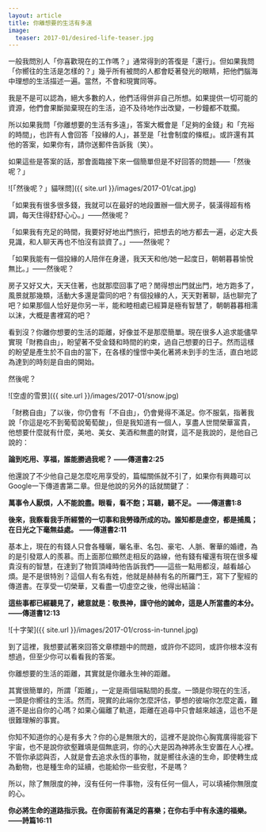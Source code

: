 ```yaml
---
layout: article
title: 你離想要的生活有多遠
image:
  teaser: 2017-01/desired-life-teaser.jpg
---
```

一般我問別人「你喜歡現在的工作嗎？」通常得到的答復是「還行」。但如果我問「你嚮往的生活是怎樣的？」幾乎所有被問的人都會眨著發光的眼睛，把他們腦海中理想的生活描述一遍。當然，不會和現實同等。

我是不是可以認為，絕大多數的人，他們活得併非自己所想。如果提供一切可能的資源，他們會果斷拋棄現在的生活，迫不及待地作出改變，一秒鐘都不耽擱。

所以如果我問「你離想要的生活有多遠」，答案大概會是「足夠的金錢」和「充裕的時間」，也許有人會回答「投緣的人」，甚至是「社會制度的條框」。或許還有其他的答案，如果你有，請你送郵件告訴我（笑）。

如果這些是答案的話，那會面臨接下來一個簡單但是不好回答的問題——「然後呢？」

![「然後呢？」貓咪問]({{ site.url }}/images/2017-01/cat.jpg)

「如果我有很多很多錢，我就可以在最好的地段置辦一個大房子，裝潢得超有格調，每天住得舒舒心心。」——然後呢？

「如果我有充足的時間，我要好好地出門旅行，把想去的地方都去一遍，必定大長見識，和人聊天再也不怕沒有談資了。」——然後呢？

「如果我能有一個投緣的人陪伴在身邊，我天天和他/她一起度日，朝朝暮暮愉悅無比。」——然後呢？

房子又好又大，天天住著，也就那麼回事了吧？閒得想出門就出門，地方跑多了，風景就那幾類，活動大多還是雷同的吧？有個投緣的人，天天對著聊，話也聊完了吧？如果那個人恰好是你另一半，能和睦相處已經算是極有智慧了，朝朝暮暮相濡以沫，大概是書裡寫的吧？

看到沒？你離你想要的生活的距離，好像並不是那麼簡單。現在很多人追求能儘早實現「財務自由」，盼望著不受金錢和時間的約束，過自己想要的日子。然而這樣的盼望是產生於不自由的當下，在各樣的憧憬中美化著將未到手的生活，直白地認為達到的時刻是自由的開始。

然後呢？

![空虛的雪景]({{ site.url }}/images/2017-01/snow.jpg)

「財務自由」了以後，你仍會有「不自由」，仍會覺得不滿足。你不服氣，指著我說「你這是吃不到葡萄說葡萄酸」，但是我知道有一個人，享盡人世間榮華富貴，他想要什麼就有什麼，美地、美女、美酒和無盡的財寶，這不是我說的，是他自己說的：

**論到吃用、享福，誰能勝過我呢？ ——傳道書2:25**

他還說了不少他自己是怎麼吃用享受的，篇幅關係就不引了，如果你有興趣可以Google一下傳道書第二章。但是他說的另外的話就關鍵了：

**萬事令人厭煩，人不能說盡。眼看，看不飽；耳聽，聽不足。 ——傳道書1:8**

**後來，我察看我手所經營的一切事和我勞碌所成的功。誰知都是虛空，都是捕風；在日光之下毫無益處。 ——傳道書2:11**

基本上，現在的有錢人只會各種曬，曬名車、名包、豪宅、人脈、奢華的婚禮，為的是引發眾人的羨慕。而上面那位顯然走相反的路線，他有錢有權還有現在很多權貴沒有的智慧，在達到了物質頂峰時他告訴我們——這些一點用都沒，越看越心煩。是不是很特別？這個人有名有姓，他就是赫赫有名的所羅門王，寫下了聖經的傳道書。在享受一切榮華，又看盡一切虛空之後，他得出結論：

**這些事都已經聽見了，總意就是：敬畏神，謹守他的誡命，這是人所當盡的本分。 ——傳道書12:13**

![十字架]({{ site.url }}/images/2017-01/cross-in-tunnel.jpg)

到了這裡，我想要試著來回答文章標題中的問題，或許你不認同，或許你根本沒有想過，但至少你可以看看我的答案。

你離想要的生活的距離，其實就是你離永生神的距離。

其實很簡單的，所謂「距離」，一定是兩個端點間的長度。一頭是你現在的生活，一頭是你嚮往的生活。然而，現實的此端你怎麼評估，夢想的彼端你怎麼定義，難道不是出自你的心嗎？如果心偏離了軌道，距離在追尋中只會越來越遠，這也不是很難理解的事實。

你知不知道你的心是有多大？你的心是無限大的，這裡不是說你心胸寬廣得能容下宇宙，也不是說你欲壑難填是個無底洞，你的心大是因為神將永生安置在人心裡。不管你承認與否，人就是會去追求永恆的事物，就是嚮往永遠的生命，即使轉生成為動物，也是種生命的延續，也能給你一些安慰，不是嗎？

所以，除了無限度的神，沒有任何一件事物，沒有任何一個人，可以填補你無限度的心。

**你必將生命的道路指示我。在你面前有滿足的喜樂；在你右手中有永遠的福樂。 ——詩篇16:11**
